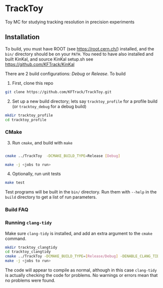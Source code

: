 # TrackToy
Toy MC for studying tracking resolution in precision experiments

## Installation

To build, you must have ROOT (see https://root.cern.ch/) installed, and the `bin/` directory should be on your `PATH`.
You need to have also installed and built KinKal, and source KinKal setup.sh see https://github.com/KFTrack/KinKal


There are 2 build configurations: *Debug* or *Release*.  To build

1. First, clone this repo

```bash
git clone https://github.com/KFTrack/TrackToy.git
```

2. Set up a new build directory; lets say `tracktoy_profile` for a profile build (or `tracktoy_debug` for a debug build)
```bash
mkdir tracktoy_profile
cd tracktoy_profile

```

### CMake

3. Run `cmake`, and build with `make`

```bash

cmake ../TrackToy  -DCMAKE_BUILD_TYPE=Release [Debug]

make -j <jobs to run>
```
4. Optionally, run unit tests

```bash
make test
```

Test programs will be built in the `bin/` directory. Run them with `--help` in the `build` directory to get a list of run parameters.

### Build FAQ
### Running `clang-tidy`

Make sure `clang-tidy` is installed, and add an extra argument to the `cmake` command.

```bash
mkdir tracktoy_clangtidy
cd tracktoy_clangtidy
cmake ../TrackToy -DCMAKE_BUILD_TYPE=[Release/Debug] -DENABLE_CLANG_TIDY=ON
make -j <jobs to run>
```

The code will appear to compile as normal, although in this case `clang-tidy` is actually checking the code for problems. No warnings or errors mean that no problems were found.


